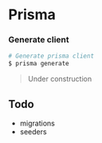 # Prisma

### Generate client

```bash
# Generate prisma client
$ prisma generate
```

> Under construction
> 
 ## Todo

- migrations
- seeders